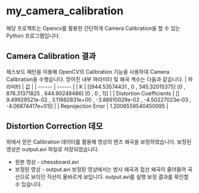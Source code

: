 # my_camera_calibration

해당 프로젝트는 Opencv를 활용한 간단하게 Camera Calibration을 할 수 있는 Python 프로그램입니다.


## Camera Calibration 결과

체스보드 패턴을 이용해 OpenCV의 Calibration 기능을 사용하여 Camera Calibration을 수행습니다. 얻어진 내부 파라미터 및 왜곡 계수는 다음과 같습니다.
| 파라미터 | 값 |
| ------ | ------ |
| K | [[944.53574431 ,  0 ,  345.32015375] [0 ,      876.31371825 , 644.90248486] [0 , 0 , 1]] |
| Distortion Coefficients | [[ 9.49929521e-02 , 3.11662831e+00 , -3.88910029e-02  , -4.50227023e-03  , -4.06874417e+01]] |
| Reprojection Error | 1.2006559540450095 |
## Distortion Correction 데모

위에서 얻은 Calibration 데이터를 활용해 영상의 렌즈 왜곡을 보정하였습니다. 보정된 영상은 output.avi 파일로 저장되었습니다.
- 원본 영상 - chessboard.avi
- 보정된 영상 - output.avi
보정된 영상에서는 방사 왜곡과 접선 왜곡이 줄어들어 곡선으로 보이던 직선이 올바르게 보입니다. output.avi를 실행 보정 결과를 확인할 수 있습니다.
